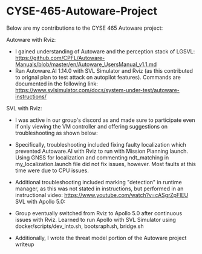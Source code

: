 # CYSE-465-Autoware-Project
Below are my contributions to the CYSE 465 Autoware project: 

Autoware with Rviz:
* I gained understanding of Autoware and the perception stack of LGSVL: https://github.com/CPFL/Autoware-Manuals/blob/master/en/Autoware_UsersManual_v1.1.md
* Ran Autoware.AI 1.14.0 with SVL Simulator and Rviz (as this contributed to orignal plan to test attack on autopilot features). Commands are documented in the following link: https://www.svlsimulator.com/docs/system-under-test/autoware-instructions/

SVL with Rviz:
* I was active in our group's discord as and made sure to participate even if only viewing the VM controller and offering suggestions on troubleshooting as shown below: 
* Specifically, troubleshooting included fixing faulty localization which prevented Autoware.AI with Rviz to run with Mission Planning launch. Using GNSS for localization and commenting ndt_matching in my_localization.launch file did not fix issues, however. Most faults at this time were due to CPU issues. 
* Additional troubleshooting included marking "detection" in runtime manager, as this was not stated in instructions, but performed in an instructional video: https://www.youtube.com/watch?v=cASgrZpFlEU
SVL with Apollo 5.0:

* Group eventually switched from Rviz to Apollo 5.0 after continuous issues with Rviz. Learned to run Apollo with SVL Simulator using docker/scripts/dev_into.sh, bootsraph.sh, bridge.sh

* Additionally, I wrote the threat model portion of the Autoware project writeup
